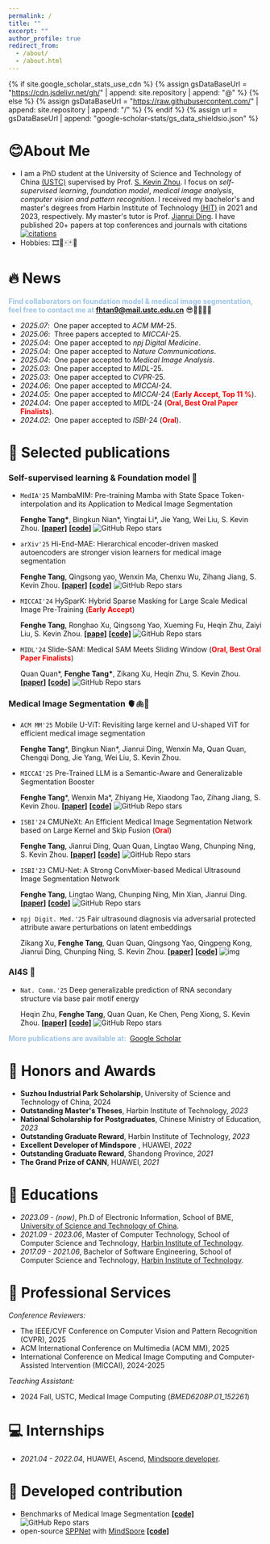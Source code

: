 ```yaml
---
permalink: /
title: ""
excerpt: ""
author_profile: true
redirect_from: 
  - /about/
  - /about.html
---
```

{% if site.google_scholar_stats_use_cdn %}
{% assign gsDataBaseUrl = "https://cdn.jsdelivr.net/gh/" | append: site.repository | append: "@" %}
{% else %}
{% assign gsDataBaseUrl = "https://raw.githubusercontent.com/" | append: site.repository | append: "/" %}
{% endif %}
{% assign url = gsDataBaseUrl | append: "google-scholar-stats/gs_data_shieldsio.json" %}
<span class='anchor' id='about-me'></span>

# 😊About Me

- I am a PhD student at the University of Science and Technology of China [(USTC)](https://en.ustc.edu.cn/) supervised by Prof. [S. Kevin Zhou](https://www.linkedin.com/in/s-kevin-zhou-231a094b). I focus on *self-supervised learning*, *foundation model*, *medical image analysis*, *computer vision and pattern recognition*. I received my bachelor's and master's degrees from Harbin Institute of Technology [(HIT)](http://www.hit.edu.cn/) in 2021 and 2023, respectively. My master's tutor is Prof. [Jianrui Ding](https://scholar.google.com/citations?user=4TsvOR8AAAAJ&hl=zh-CN).  I have published 20+ papers at top conferences and journals with citations [![citations](https://img.shields.io/badge/citations-200+-blue)](https://scholar.google.com/citations?user=x1pODsMAAAAJ)
- Hobbies: 🎞️🏀🀄🃏🍔

# 🔥 News

**<font color="#9DC3E6">Find collaborators on foundation model & medical image segmentation, feel free to contact me at fhtan9@mail.ustc.edu.cn</font>** 😎🥰🤗🤗🤗

- *2025.07*: &nbsp;One paper accepted to *ACM MM*-25.
- *2025.06*: &nbsp;Three papers accepted to *MICCAI*-25.
- *2025.04*: &nbsp;One paper accepted to *npj Digital Medicine*.
- *2025.04*: &nbsp;One paper accepted to *Nature Communications*.
- *2025.04*: &nbsp;One paper accepted to *Medical Image Analysis*.
- *2025.03*: &nbsp;One paper accepted to *MIDL*-25.
- *2025.03*: &nbsp;One paper accepted to *CVPR*-25.
- *2024.06*: &nbsp;One paper accepted to *MICCAI*-24.
- *2024.05*: &nbsp;One paper accepted to *MICCAI*-24 (**<font color="#ff0000">Early Accept, Top 11 %</font>**).
- *2024.04*: &nbsp;One paper accepted to *MIDL*-24 (**<font color="#ff0000">Oral, Best Oral Paper Finalists</font>**).
- *2024.02*: &nbsp;One paper accepted to *ISBI*-24 (**<font color="#ff0000">Oral</font>**).

# 📝 Selected publications

### Self-supervised learning & Foundation model 💪

- ``MedIA'25``  MambaMIM: Pre-training Mamba with State Space Token-interpolation and its Application to Medical Image Segmentation

  **Fenghe Tang\***, Bingkun Nian\*, Yingtai Li\*, Jie Yang, Wei Liu, S. Kevin Zhou.    [**[paper]**](https://arxiv.org/pdf/2408.08070.pdf)  [**[code]**](https://github.com/FengheTan9/MambaMIM) ![GitHub Repo stars](https://img.shields.io/github/stars/FengheTan9/MambaMIM)

- `arXiv'25` Hi-End-MAE: Hierarchical encoder-driven masked autoencoders are stronger vision learners for medical image segmentation

  **Fenghe Tang**, Qingsong yao, Wenxin Ma, Chenxu Wu, Zihang Jiang, S. Kevin Zhou.   [**[paper]**](https://arxiv.org/pdf/2502.08347)  [**[code]**](https://github.com/FengheTan9/Hi-End-MAE) ![GitHub Repo stars](https://img.shields.io/github/stars/FengheTan9/Hi-End-MAE) 

- ``MICCAI'24``  HySparK: Hybrid Sparse Masking for Large Scale Medical Image Pre-Training  (**<font color="#ff0000">Early Accept</font>**)

  **Fenghe Tang**, Ronghao Xu, Qingsong Yao, Xueming Fu, Heqin Zhu, Zaiyi Liu, S. Kevin Zhou.   [**[pape]**](https://arxiv.org/pdf/2408.05815.pdf)  [**[code]**](https://github.com/FengheTan9/HySparK) ![GitHub Repo stars](https://img.shields.io/github/stars/FengheTan9/HySparK)

- ``MIDL'24``  Slide-SAM: Medical SAM Meets Sliding Window  (**<font color="#ff0000">Oral, Best Oral Paper Finalists</font>**)

  Quan Quan*, **Fenghe Tang\***, Zikang Xu, Heqin Zhu, S. Kevin Zhou.   [**[paper]**](https://arxiv.org/pdf/2311.10121.pdf)  [**[code]**](https://github.com/Curli-quan/Slide-SAM)   ![GitHub Repo stars](https://img.shields.io/github/stars/Curli-quan/Slide-SAM)

### Medical Image Segmentation 🫀🫁🧠

- ``ACM MM'25``   Mobile U-ViT: Revisiting large kernel and U-shaped ViT for efficient medical image segmentation

  **Fenghe Tang***, Bingkun Nian*,  Jianrui Ding, Wenxin Ma, Quan Quan, Chengqi Dong, Jie Yang, Wei Liu, S. Kevin Zhou.

- ``MICCAI'25``   Pre-Trained LLM is a Semantic-Aware and Generalizable Segmentation Booster

  **Fenghe Tang***, Wenxin Ma*, Zhiyang He, Xiaodong Tao, Zihang Jiang, S. Kevin Zhou.    [**[paper]**](https://arxiv.org/pdf/2506.18034.pdf)  [**[code]**](https://github.com/FengheTan9/LLM4Seg)   ![GitHub Repo stars](https://img.shields.io/github/stars/FengheTan9/LLM4Seg)

- ``ISBI'24``   CMUNeXt: An Efficient Medical Image Segmentation Network based on Large Kernel and Skip Fusion  (**<font color="#ff0000">Oral</font>**)

  **Fenghe Tang**, ‪Jianrui Ding‬‬, Quan Quan, Lingtao Wang, Chunping Ning,‪ S. Kevin Zhou‬‬.    [**[paper]**](https://arxiv.org/pdf/2308.01239)  [**[code]**](https://github.com/FengheTan9/CMUNeXt)   ![GitHub Repo stars](https://img.shields.io/github/stars/FengheTan9/CMUNeXt)

- ``ISBI'23``   CMU-Net: A Strong ConvMixer-based Medical Ultrasound Image Segmentation Network

  **Fenghe Tang**, Lingtao Wang, Chunping Ning, Min Xian, Jianrui Ding.    [**[paper]**](https://arxiv.org/abs/2210.13012)  [**[code]**](https://github.com/FengheTan9/CMU-Net)  ![GitHub Repo stars](https://img.shields.io/github/stars/FengheTan9/CMU-Net)
  
- ``npj Digit. Med.'25``   Fair ultrasound diagnosis via adversarial protected attribute aware perturbations on latent embeddings

  Zikang Xu, **Fenghe Tang**, Quan Quan, Qingsong Yao, Qingpeng Kong, Jianrui Ding, Chunping Ning, S. Kevin Zhou.  [**[paper]**](https://www.nature.com/articles/s41746-025-01641-y)  [**[code]**](https://github.com/XuZikang/APPLE) ![img](https://camo.githubusercontent.com/debfb1bad4f3efe9dcb8c5946ce7eeadfe222c8d3cf3591a92c115d9761a3444/68747470733a2f2f696d672e736869656c64732e696f2f6769746875622f73746172732f58755a696b616e672f4150504c452e7376673f6c6162656c3d5374617273267374796c653d736f6369616c)

### AI4S 🧐

- ``Nat. Comm.'25``  Deep generalizable prediction of RNA secondary structure via base pair motif energy

  Heqin Zhu, **Fenghe Tang**, Quan Quan, Ke Chen, Peng Xiong, S. Kevin Zhou. [**[paper]**](https://www.nature.com/articles/s41467-025-60048-1)  [**[code]**](https://github.com/heqin-zhu/BPfold) ![GitHub Repo stars](https://img.shields.io/github/stars/heqin-zhu/BPfold)

**<font color="#9DC3E6">More publications are available at: </font>** [Google Scholar](https://scholar.google.com/citations?user=x1pODsMAAAAJ) 


# 🏅 Honors and Awards
- **Suzhou Industrial Park Scholarship**, University of Science and Technology of China, 2024
- **Outstanding Master's Theses**, Harbin Institute of Technology, *2023*
- **National Scholarship for Postgraduates**, Chinese Ministry of Education, *2023*
- **Outstanding Graduate Reward**, Harbin Institute of Technology, *2023*
- **Excellent Developer of Mindspore** , HUAWEI, *2022*
- **Outstanding Graduate Reward**, Shandong Province, *2021*
- **The Grand Prize of CANN**, HUAWEI, *2021*

# 📖 Educations
- *2023.09 -  (now)*, Ph.D of Electronic Information, School of BME, [University of Science and Technology of China](https://en.ustc.edu.cn/). 
- *2021.09 - 2023.06*, Master of Computer Technology, School of Computer Science and Technology, [Harbin Institute of Technology](http://encs.hit.edu.cn/). 
- *2017.09 - 2021.06*, Bachelor of Software Engineering, School of Computer Science and Technology, [Harbin Institute of Technology](http://encs.hit.edu.cn/). 

# 💬 Professional Services

*Conference Reviewers:*

- The IEEE/CVF Conference on Computer Vision and Pattern Recognition (CVPR), 2025
- ACM International Conference on Multimedia (ACM MM), 2025
- International Conference on Medical Image Computing and Computer-Assisted Intervention (MICCAI), 2024-2025

*Teaching Assistant:*

- 2024 Fall, USTC, Medical Image Computing (*BMED6208P.01_152261*)

# 💻 Internships
- *2021.04 - 2022.04*, HUAWEI, Ascend,  [Mindspore developer](https://github.com/mindspore-ai/mindspore).

# 🙌 Developed contribution

- Benchmarks of Medical Image Segmentation [**[code]**](https://github.com/FengheTan9/Medical-Image-Segmentation-Benchmarks)  ![GitHub Repo stars](https://img.shields.io/github/stars/FengheTan9/Medical-Image-Segmentation-Benchmarks)
- open-source [SPPNet](https://gitee.com/mindspore/models/tree/master/research/cv/SPPNet) with [MindSpore](https://gitee.com/mindspore)  [**[code]**](https://gitee.com/mindspore/models/tree/master/research/cv/SPPNet)



<div style="max-width:300px; width:100%; margin-left: 0; text-align: left;">
  <script type="text/javascript" id="clustrmaps" 
    src="//clustrmaps.com/map_v2.js?d=jaOYIPr0TvknXrE-gi6cz5uHkp6qI9mtwrj_B6wtt10&cl=ffffff&w=a">
  </script>
</div>

